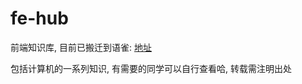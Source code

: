 # fe-hub
前端知识库, 目前已搬迁到语雀: [地址](https://www.yuque.com/acsamson/cs)

包括计算机的一系列知识, 有需要的同学可以自行查看哈, 转载需注明出处

